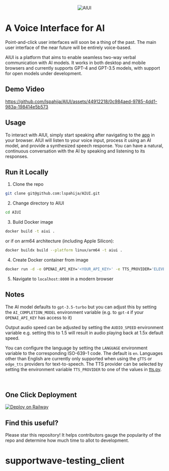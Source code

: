 <p align="center">
  <img src="https://github.com/lspahija/AIUI/assets/44912218/4a8537fc-8438-4f27-bdfb-32d4418fb06b" alt="AIUI">
</p>

# A Voice Interface for AI

Point-and-click user interfaces will soon be a thing of the past. The main user interface of the near future will be entirely voice-based.

AIUI is a platform that aims to enable seamless two-way verbal communication with AI models. It works in both desktop and mobile browsers and currently supports GPT-4 and GPT-3.5 models, with support for open models under development.

## Demo Video
https://github.com/lspahija/AIUI/assets/44912218/0c984aed-9785-4dd1-983a-198414e5b573

## Usage
To interact with AIUI, simply start speaking after navigating to the [app](https://aiui.up.railway.app/) in your browser. AIUI will listen to your voice input, process it using an AI model, and provide a synthesized speech response. You can have a natural, continuous conversation with the AI by speaking and listening to its responses.

## Run it Locally  
1. Clone the repo
```bash
git clone git@github.com:lspahija/AIUI.git
```
2. Change directory to AIUI
```bash
cd AIUI
```
3. Build Docker image
```bash
docker build -t aiui .
``` 
or if on arm64 architecture (including Apple Silicon): 
```bash
docker buildx build --platform linux/arm64 -t aiui .
```
4. Create Docker container from image
```bash
docker run -d -e OPENAI_API_KEY='<YOUR_API_KEY>' -e TTS_PROVIDER='ELEVENLABS' -e ELEVENLABS_API_KEY='<YOUR_API_KEY>' -p 8000:80 aiui
```
5. Navigate to `localhost:8000` in a modern browser


## Notes
The AI model defaults to `gpt-3.5-turbo` but you can adjust this by setting the `AI_COMPLETION_MODEL` environment variable (e.g. to `gpt-4` if your `OPENAI_API_KEY` has access to it)

Output audio speed can be adjusted by setting the `AUDIO_SPEED` environment variable e.g. setting this to 1.5 will result in audio playing back at 1.5x default speed.

You can configure the language by setting the `LANGUAGE` environment variable to the corresponding ISO-639-1 code. The default is `en`.
Languages other than English are currently only supported when using the `gTTS` or `edge_tts` providers for text-to-speech. The TTS provider can be selected by setting the environment variable `TTS_PROVIDER` to one of the values in [tts.py](./app/tts.py).

<br/>

## One Click Deployment
[![Deploy on Railway](https://railway.app/button.svg)](https://railway.app/template/XxIOWs?referralCode=VcOv5G)


## Find this useful?
Please star this repository! It helps contributors gauge the popularity of the repo and determine how much time to allot to development.
# supportwave-testing_client
